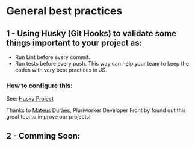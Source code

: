 # General best practices

## 1 - Using Husky (Git Hooks) to validate some things important to your project as:
* Run Lint before every commit.
* Run tests before every push.
This way can help your team to keep the codes with very best practices in JS.

### How to configure this:
See: [Husky Project](https://github.com/typicode/husky)

Thanks to [Mateus Durães](https://github.com/mateusduraes), Pluriworker Developer Front by found out this great tool to improve our projects!


## 2 - Comming Soon:

